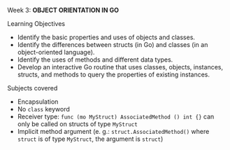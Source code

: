 Week 3: **OBJECT ORIENTATION IN GO**

Learning Objectives
- Identify the basic properties and uses of objects and classes.
- Identify the differences between structs (in Go) and classes (in an object-oriented language).
- Identify the uses of methods and different data types.
- Develop an interactive Go routine that uses classes, objects, instances, structs, and methods to query the properties of existing instances.

Subjects covered
- Encapsulation
- No `class` keyword
- Receiver type: `func (mo MyStruct) AssociatedMethod () int {}` can only be called on structs of type `MyStruct`
- Implicit method argument (e. g.: `struct.AssociatedMethod()` where `struct` is of type `MyStruct`, the argument is `struct`)
